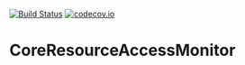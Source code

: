 [![Build Status](https://api.travis-ci.org/symbiote-h2020/CoreResourceAccessMonitor.svg?branch=master)](https://api.travis-ci.org/symbiote-h2020/CoreResourceAccessMonitor)
[![codecov.io](https://codecov.io/github/symbiote-h2020/CoreResourceAccessMonitor/branch/master/graph/badge.svg)](https://codecov.io/github/symbiote-h2020/CoreResourceAccessMonitor/branch/develop)

# CoreResourceAccessMonitor

